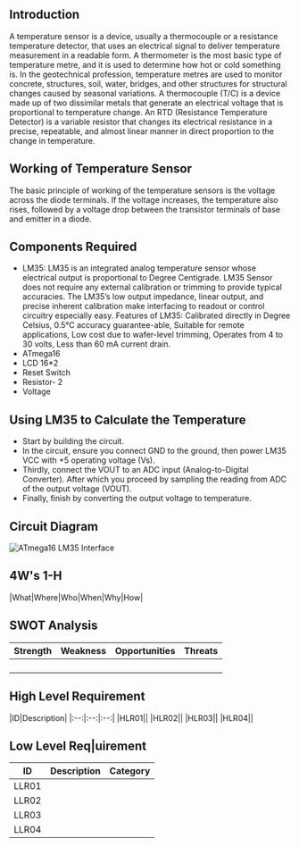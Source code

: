 ## Introduction
A temperature sensor is a device, usually a thermocouple or a resistance temperature detector, that uses an electrical signal to deliver temperature measurement in a readable form. A thermometer is the most basic type of temperature metre, and it is used to determine how hot or cold something is. In the geotechnical profession, temperature metres are used to monitor concrete, structures, soil, water, bridges, and other structures for structural changes caused by seasonal variations. A thermocouple (T/C) is a device made up of two dissimilar metals that generate an electrical voltage that is proportional to temperature change. An RTD (Resistance Temperature Detector) is a variable resistor that changes its electrical resistance in a precise, repeatable, and almost linear manner in direct proportion to the change in temperature.
## Working of Temperature Sensor
The basic principle of working of the temperature sensors is the voltage across the diode terminals. If the voltage increases, the temperature also rises, followed by a voltage drop between the transistor terminals of base and emitter in a diode.
## Components Required
-   LM35: LM35 is an integrated analog temperature sensor whose electrical output is proportional to Degree Centigrade. LM35 Sensor does not require any external calibration or trimming to provide typical accuracies. The LM35’s low output impedance, linear output, and precise inherent calibration make interfacing to readout or control circuitry especially easy.
Features of LM35: Calibrated directly in Degree Celsius, 0.5°C accuracy guarantee-able, Suitable for remote applications, Low cost due to wafer-level trimming, Operates from 4 to 30 volts, Less than 60 mA current drain.
-   ATmega16
-   LCD 16*2
-   Reset Switch
-   Resistor- 2
-   Voltage
## Using LM35 to Calculate the Temperature
-   Start by building the circuit. 
-   In the circuit, ensure you connect GND to the ground, then power LM35 VCC with +5 operating voltage (Vs). 
-   Thirdly, connect the VOUT to an ADC input (Analog-to-Digital Converter). After which you proceed by sampling the reading from ADC of the output voltage (VOUT). 
-   Finally, finish by converting the output voltage to temperature.   
## Circuit Diagram
![ATmega16 LM35 Interface](https://user-images.githubusercontent.com/98877997/155834375-372f961a-6834-4faa-831c-3699c88823ee.png)
## 4W's 1-H
|What|Where|Who|When|Why|How|

## SWOT Analysis
|Strength|Weakness|Opportunities|Threats|
|:--:|:--:|:--:|:--:|
|||||
|||||
|||||
|||||

## High Level Requirement
|ID|Description|
|:--:|:--:|:--:|
|HLR01||
|HLR02||
|HLR03||
|HLR04||

## Low Level Req|uirement
|ID|Description|Category|
|:--:|:--:|:--:|
|LLR01||
|LLR02||
|LLR03||
|LLR04||

